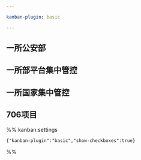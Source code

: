 ```yaml
---

kanban-plugin: basic

---
```


## 一所公安部



## 一所部平台集中管控



## 一所国家集中管控



## 706项目





%% kanban:settings
```
{"kanban-plugin":"basic","show-checkboxes":true}
```
%%